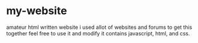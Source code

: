 # my-website
amateur html written website
i used allot of websites and forums to get this together
feel free to use it and modify it
contains
javascript, html, and css.
